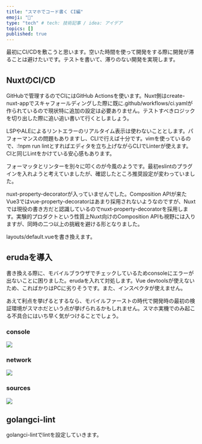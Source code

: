```yaml
---
title: "スマホでコード書く CI編"
emoji: "👻"
type: "tech" # tech: 技術記事 / idea: アイデア
topics: []
published: true
---
```


最初にCI/CDを敷こうと思います。空いた時間を使って開発をする際に開発が滞ることは避けたいです。テストを書いて、滞りのない開発を実現します。

## NuxtのCI/CD

GitHubで管理するのでCIにはGitHub Actionsを使います。Nuxt側はcreate-nuxt-appでスキャフォールディングした際に既に.github/workflows/ci.yamlが作られているので現状特に追加の設定は必要ありません。テストすべきロジックを切り出した際に追い追い書いて行くとしましょう。

LSPやALEによるリントエラーのリアルタイム表示は使わないこととします。パフォーマンスの問題もありますし、CLIで行えば十分です。vimを使っているので、:!npm run lintとすればエディタを立ち上げながらCLIでLinterが使えます。CIと同じLintをかけている安心感もあります。

フォーマッタとリンターを別々に叩くのが今風のようです。最初eslintのプラグインを入れようと考えていましたが、確認したところ推奨設定が変わっていました。

nuxt-property-decoratorが入っていませんでした。Composition APIが来たVue3ではvue-property-decoratorはあまり採用されないようなのですが、Nuxtでは現役の書き方だと認識しているのでnuxt-property-decoratorを採用します。実験的プロダクトという性質上Nuxt向けのComposition APIも視野には入りますが、同時の二つ以上の挑戦を避ける形となりました。

layouts/default.vueを書き換えます。

## erudaを導入

書き換える際に、モバイルブラウザでチェックしているためconsoleにエラーが出ないことに困りました。erudaを入れて対処します。Vue devtoolsが使えないため、こればかりはPCに劣りそうです。また、インスペクタが使えません。

あえて利点を挙げるとするなら、モバイルファーストの時代で開発時の最初の検証環境がスマホだという点が挙げられるかもしれません。スマホ実機でのみ起こる不具合にはいち早く気がつけることでしょう。

### console

![](https://storage.googleapis.com/zenn-user-upload/1e46d7e8fd6c9a775367fec7.png)

### network

![](https://storage.googleapis.com/zenn-user-upload/b71611b8fab682b5a288c311.png)

### sources

![](https://storage.googleapis.com/zenn-user-upload/41f6f77fd9ac92844154d24c.png)

## golangci-lint

golangci-lintでlintを設定していきます。
